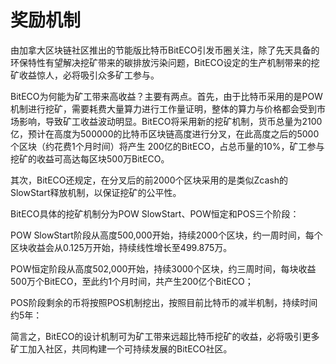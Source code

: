 # 奖励机制

由加拿大区块链社区推出的节能版比特币BitECO引发币圈关注，除了先天具备的环保特性有望解决挖矿带来的碳排放污染问题，BitECO设定的生产机制带来的挖矿收益惊人，必将吸引众多矿工参与。

BitECO为何能为矿工带来高收益？主要有两点。首先，由于比特币采用的是POW机制进行挖矿，需要耗费大量算力进行工作量证明，整体的算力与价格都会受到市场影响，导致矿工收益波动明显。BitECO将采用新的挖矿机制，货币总量为2100亿，预计在高度为500000的比特币区块链高度进行分叉，在此高度之后的5000个区块（约花费1个月时间）将产生 200亿的BitECO，占总币量的10%，矿工参与挖矿的收益可高达每区块500万BitECO。

其次，BitECO还规定，在分叉后的前2000个区块采用的是类似Zcash的SlowStart释放机制，以保证挖矿的公平性。

BitECO具体的挖矿机制分为POW SlowStart、POW恒定和POS三个阶段：

POW SlowStart阶段从高度500,000开始，持续2000个区块，约一周时间，每个区块收益会从0.125万开始，持续线性增长至499.875万。

POW恒定阶段从高度502,000开始，持续3000个区块，约三周时间，每块收益500万个BitECO，至此约1个月时间，共产生200亿个BitECO；

POS阶段剩余的币将按照POS机制挖出，按照目前比特币的减半机制，持续时间约5年：


简言之，BitECO的设计机制可为矿工带来远超比特币挖矿的收益，必将吸引更多矿工加入社区，共同构建一个可持续发展的BitECO社区。
